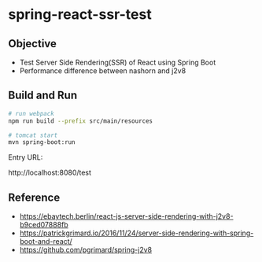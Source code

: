 # spring-react-ssr-test
## Objective
- Test Server Side Rendering(SSR) of React using Spring Boot
- Performance difference between nashorn and j2v8

## Build and Run
```sh
# run webpack
npm run build --prefix src/main/resources
```
```sh
# tomcat start
mvn spring-boot:run
```
Entry URL: 

http://localhost:8080/test


## Reference
- https://ebaytech.berlin/react-js-server-side-rendering-with-j2v8-b9ced07888fb
- https://patrickgrimard.io/2016/11/24/server-side-rendering-with-spring-boot-and-react/
- https://github.com/pgrimard/spring-j2v8

